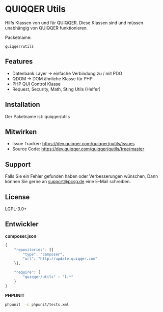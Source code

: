 
QUIQQER Utils
========

Hilfs Klassen von und für QUIQQER.
Diese Klassen sind und müssen unabhängig von QUIQQER funktionieren.


Packetname:

    quiqqer/utils


Features
--------

- Datenbank Layer -> einfache Verbindung zu / mit PDO
- QDOM -> DOM ähnliche Klasse für PHP
- PHP QUI Control Klasse
- Request, Security, Math, Sting Utils (Helfer)


Installation
------------

Der Paketname ist: quiqqer/utils


Mitwirken
----------

- Issue Tracker: https://dev.quiqqer.com/quiqqer/qutils/issues
- Source Code: https://dev.quiqqer.com/quiqqer/qutils/tree/master


Support
-------

Falls Sie ein Fehler gefunden haben oder Verbesserungen wünschen,
Dann können Sie gerne an support@pcsg.de eine E-Mail schreiben.


License
-------

LGPL-3.0+


Entwickler
--------

**composer.json**


```javascript
{
    "repositories": [{
        "type": "composer",
        "url": "http://update.quiqqer.com"
    }],

    "require": {
        "quiqqer/utils" : "1.*"
    }
}
```


**PHPUNIT**

```bash
phpunit  -c phpunit/tests.xml
```
